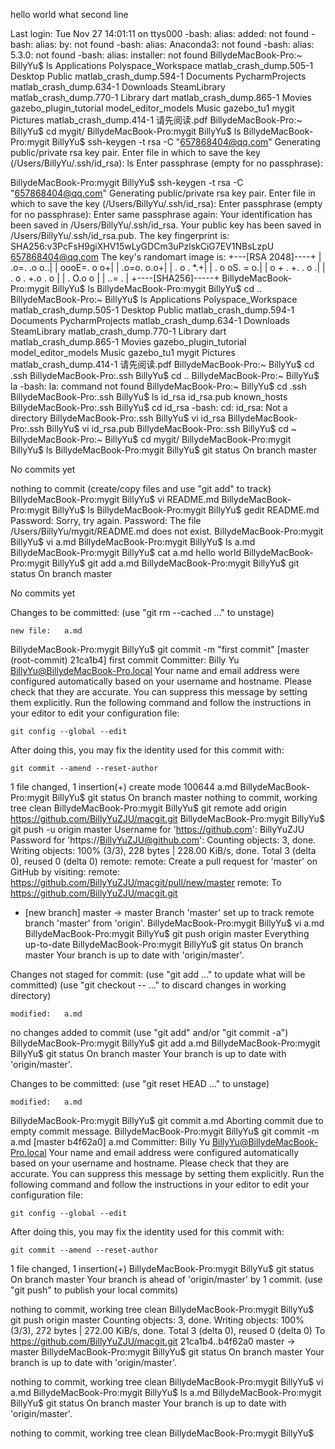 hello world
what second line







Last login: Tue Nov 27 14:01:11 on ttys000
-bash: alias: added: not found
-bash: alias: by: not found
-bash: alias: Anaconda3: not found
-bash: alias: 5.3.0: not found
-bash: alias: installer: not found
BillydeMacBook-Pro:~ BillyYu$ ls
Applications		Polyspace_Workspace	matlab_crash_dump.505-1
Desktop			Public			matlab_crash_dump.594-1
Documents		PycharmProjects		matlab_crash_dump.634-1
Downloads		SteamLibrary		matlab_crash_dump.770-1
Library			dart			matlab_crash_dump.865-1
Movies			gazebo_plugin_tutorial	model_editor_models
Music			gazebo_tu1		mygit
Pictures		matlab_crash_dump.414-1	请先阅读.pdf
BillydeMacBook-Pro:~ BillyYu$ cd mygit/
BillydeMacBook-Pro:mygit BillyYu$ ls
BillydeMacBook-Pro:mygit BillyYu$ ssh-keygen -t rsa -C "657868404@qq.com"
Generating public/private rsa key pair.
Enter file in which to save the key (/Users/BillyYu/.ssh/id_rsa): ls
Enter passphrase (empty for no passphrase): 

BillydeMacBook-Pro:mygit BillyYu$ ssh-keygen -t rsa -C "657868404@qq.com"
Generating public/private rsa key pair.
Enter file in which to save the key (/Users/BillyYu/.ssh/id_rsa): 
Enter passphrase (empty for no passphrase): 
Enter same passphrase again: 
Your identification has been saved in /Users/BillyYu/.ssh/id_rsa.
Your public key has been saved in /Users/BillyYu/.ssh/id_rsa.pub.
The key fingerprint is:
SHA256:v3PcFsH9giXHV15wLyGDCm3uPzlskCiG7EV1NBsLzpU 657868404@qq.com
The key's randomart image is:
+---[RSA 2048]----+
|      .o=. .o o..|
|     oooE=.  o o+|
|     .o=o.   o.o+|
|    .   o   . *.+|
| . o   oS.   = o.|
|  o + . +.  . o .|
| . o .   +.o . o |
|  .       O.o o  |
|         ..= .   |
+----[SHA256]-----+
BillydeMacBook-Pro:mygit BillyYu$ ls
BillydeMacBook-Pro:mygit BillyYu$ cd ..
BillydeMacBook-Pro:~ BillyYu$ ls
Applications		Polyspace_Workspace	matlab_crash_dump.505-1
Desktop			Public			matlab_crash_dump.594-1
Documents		PycharmProjects		matlab_crash_dump.634-1
Downloads		SteamLibrary		matlab_crash_dump.770-1
Library			dart			matlab_crash_dump.865-1
Movies			gazebo_plugin_tutorial	model_editor_models
Music			gazebo_tu1		mygit
Pictures		matlab_crash_dump.414-1	请先阅读.pdf
BillydeMacBook-Pro:~ BillyYu$ cd .ssh
BillydeMacBook-Pro:.ssh BillyYu$ cd ..
BillydeMacBook-Pro:~ BillyYu$ la
-bash: la: command not found
BillydeMacBook-Pro:~ BillyYu$ cd .ssh
BillydeMacBook-Pro:.ssh BillyYu$ ls
id_rsa		id_rsa.pub	known_hosts
BillydeMacBook-Pro:.ssh BillyYu$ cd id_rsa
-bash: cd: id_rsa: Not a directory
BillydeMacBook-Pro:.ssh BillyYu$ vi id_rsa
BillydeMacBook-Pro:.ssh BillyYu$ vi id_rsa.pub 
BillydeMacBook-Pro:.ssh BillyYu$ cd ~
BillydeMacBook-Pro:~ BillyYu$ cd mygit/
BillydeMacBook-Pro:mygit BillyYu$ ls
BillydeMacBook-Pro:mygit BillyYu$ git status
On branch master

No commits yet

nothing to commit (create/copy files and use "git add" to track)
BillydeMacBook-Pro:mygit BillyYu$ vi README.md
BillydeMacBook-Pro:mygit BillyYu$ ls
BillydeMacBook-Pro:mygit BillyYu$ gedit README.md
Password:
Sorry, try again.
Password:
The file /Users/BillyYu/mygit/README.md does not exist.
BillydeMacBook-Pro:mygit BillyYu$ vi a.md
BillydeMacBook-Pro:mygit BillyYu$ ls
a.md
BillydeMacBook-Pro:mygit BillyYu$ cat a.md 
hello world
BillydeMacBook-Pro:mygit BillyYu$ git add a.md 
BillydeMacBook-Pro:mygit BillyYu$ git status
On branch master

No commits yet

Changes to be committed:
  (use "git rm --cached <file>..." to unstage)

	new file:   a.md

BillydeMacBook-Pro:mygit BillyYu$ git commit -m "first commit"
[master (root-commit) 21ca1b4] first commit
 Committer: Billy Yu <BillyYu@BillydeMacBook-Pro.local>
Your name and email address were configured automatically based
on your username and hostname. Please check that they are accurate.
You can suppress this message by setting them explicitly. Run the
following command and follow the instructions in your editor to edit
your configuration file:

    git config --global --edit

After doing this, you may fix the identity used for this commit with:

    git commit --amend --reset-author

 1 file changed, 1 insertion(+)
 create mode 100644 a.md
BillydeMacBook-Pro:mygit BillyYu$ git status
On branch master
nothing to commit, working tree clean
BillydeMacBook-Pro:mygit BillyYu$ git remote add origin https://github.com/BillyYuZJU/macgit.git
BillydeMacBook-Pro:mygit BillyYu$ git push -u origin master
Username for 'https://github.com': BillyYuZJU
Password for 'https://BillyYuZJU@github.com': 
Counting objects: 3, done.
Writing objects: 100% (3/3), 228 bytes | 228.00 KiB/s, done.
Total 3 (delta 0), reused 0 (delta 0)
remote: 
remote: Create a pull request for 'master' on GitHub by visiting:
remote:      https://github.com/BillyYuZJU/macgit/pull/new/master
remote: 
To https://github.com/BillyYuZJU/macgit.git
 * [new branch]      master -> master
Branch 'master' set up to track remote branch 'master' from 'origin'.
BillydeMacBook-Pro:mygit BillyYu$ vi a.md 
BillydeMacBook-Pro:mygit BillyYu$ git push origin master
Everything up-to-date
BillydeMacBook-Pro:mygit BillyYu$ git status
On branch master
Your branch is up to date with 'origin/master'.

Changes not staged for commit:
  (use "git add <file>..." to update what will be committed)
  (use "git checkout -- <file>..." to discard changes in working directory)

	modified:   a.md

no changes added to commit (use "git add" and/or "git commit -a")
BillydeMacBook-Pro:mygit BillyYu$ git add a.md 
BillydeMacBook-Pro:mygit BillyYu$ git status
On branch master
Your branch is up to date with 'origin/master'.

Changes to be committed:
  (use "git reset HEAD <file>..." to unstage)

	modified:   a.md

BillydeMacBook-Pro:mygit BillyYu$ git commit a.md
Aborting commit due to empty commit message.
BillydeMacBook-Pro:mygit BillyYu$ git commit -m a.md
[master b4f62a0] a.md
 Committer: Billy Yu <BillyYu@BillydeMacBook-Pro.local>
Your name and email address were configured automatically based
on your username and hostname. Please check that they are accurate.
You can suppress this message by setting them explicitly. Run the
following command and follow the instructions in your editor to edit
your configuration file:

    git config --global --edit

After doing this, you may fix the identity used for this commit with:

    git commit --amend --reset-author

 1 file changed, 1 insertion(+)
BillydeMacBook-Pro:mygit BillyYu$ git status
On branch master
Your branch is ahead of 'origin/master' by 1 commit.
  (use "git push" to publish your local commits)

nothing to commit, working tree clean
BillydeMacBook-Pro:mygit BillyYu$ git push origin master
Counting objects: 3, done.
Writing objects: 100% (3/3), 272 bytes | 272.00 KiB/s, done.
Total 3 (delta 0), reused 0 (delta 0)
To https://github.com/BillyYuZJU/macgit.git
   21ca1b4..b4f62a0  master -> master
BillydeMacBook-Pro:mygit BillyYu$ git status
On branch master
Your branch is up to date with 'origin/master'.

nothing to commit, working tree clean
BillydeMacBook-Pro:mygit BillyYu$ vi a.md 
BillydeMacBook-Pro:mygit BillyYu$ ls
a.md
BillydeMacBook-Pro:mygit BillyYu$ git status
On branch master
Your branch is up to date with 'origin/master'.

nothing to commit, working tree clean
BillydeMacBook-Pro:mygit BillyYu$ 

